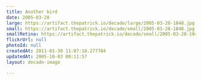 ```yaml
---
title: Another bird
date: 2005-03-28
large: https://artifact.thepatrick.io/decade/large/2005-03-28-1848.jpg
small: https://artifact.thepatrick.io/decade/small/2005-03-28-1848.jpg
smallRetina: https://artifact.thepatrick.io/decade/small/2005-03-28-1848@2x.jpg
flickrUrl: null
photoId: null
createdAt: 2011-01-30 11:07:18.277704
updatedAt: 2005-10-03 08:11:57
layout: decade-image

---
```


